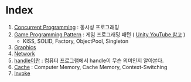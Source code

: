 # Index
1. [Concurrent Programming](ConcurrentProgramming/) : 동시성 프로그래밍
2. [Game Programming Pattern](GameProgrammingPatterns/README.md) : 게임 프로그래밍 패턴 ( [Unity YouTube 참고](https://youtu.be/J6F8plGUqv8?si=sqbVHAUaVpvBQG_7) )
   - KISS, SOLID, Factory, ObjectPool, Singleton
3. [Graphics](Graphics/README.md)
4. [Network](Network/README.md)
5. [handle이란](1_handle.md) : 컴퓨터 프로그램에서 handle이 무슨 의미인지 알아본다.
6. [Cache](2_Cache.md) : Computer Memory, Cache Memory, Context-Switching
7. [Invoke](3_Invoke.md)